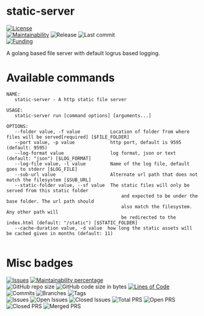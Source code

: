 # static-server

[![License](https://img.shields.io/badge/License-BSD%202--Clause-blue.svg)](LICENSE)  
[![Maintainability](https://api.codeclimate.com/v1/badges/c2684a014a3b74bac0cc/maintainability)](https://codeclimate.com/github/dictyBase/static-server/maintainability)
![Release](https://badgen.net/github/release/dictyBase/static-server)
![Last commit](https://badgen.net/github/last-commit/dictyBase/static-server/develop)   
[![Funding](https://badgen.net/badge/NIGMS/Rex%20L%20Chisholm,dictyBase,DCR/yellow?list=|)](https://projectreporter.nih.gov/project_info_description.cfm?aid=10024726&icde=0)

A golang based file server with default logrus based logging.

# Available commands

```
NAME:
   static-server - A http static file server

USAGE:
   static-server run [command options] [arguments...]

OPTIONS:
   --folder value, -f value           Location of folder from where files will be served[required] [$FILE_FOLDER]
   --port value, -p value             http port, default is 9595 (default: 9595)
   --log-format value                 log format, json or text (default: "json") [$LOG_FORMAT]
   --log-file value, -l value         Name of the log file, default goes to stderr [$LOG_FILE]
   --sub-url value                    Alternate url path that does not match the filesystem [$SUB_URL]
   --static-folder value, --sf value  The static files will only be served from this static folder
                                          and expected to be under the base folder. The url path should
                                          also match the filesystem. Any other path will
                                          be redirected to the index.html (default: "/static") [$STATIC_FOLDER]   
   --cache-duration value, -d value  how long the static assets will be cached given in months (default: 11)
   
```

# Misc badges
[![Issues](https://badgen.net/codeclimate/issues/dictyBase/static-server)](https://codeclimate.com/github/dictyBase/static-server/issues)
[![Maintainability percentage](https://badgen.net/codeclimate/maintainability-percentage/dictyBase/static-server)](https://codeclimate.com/github/dictyBase/static-server)  
![GitHub repo size](https://img.shields.io/github/repo-size/dictyBase/static-server?style=plastic)
![GitHub code size in bytes](https://img.shields.io/github/languages/code-size/dictyBase/static-server?style=plastic)
[![Lines of Code](https://badgen.net/codeclimate/loc/dictyBase/static-server)](https://codeclimate.com/github/dictyBase/static-server/code)  
![Commits](https://badgen.net/github/commits/dictyBase/static-server/develop)
![Branches](https://badgen.net/github/branches/dictyBase/static-server)
![Tags](https://badgen.net/github/tags/dictyBase/static-server)  
![Issues](https://badgen.net/github/issues/dictyBase/static-server)
![Open Issues](https://badgen.net/github/open-issues/dictyBase/static-server)
![Closed Issues](https://badgen.net/github/closed-issues/dictyBase/static-server)
![Total PRS](https://badgen.net/github/prs/dictyBase/static-server)
![Open PRS](https://badgen.net/github/open-prs/dictyBase/static-server)
![Closed PRS](https://badgen.net/github/closed-prs/dictyBase/static-server)
![Merged PRS](https://badgen.net/github/merged-prs/dictyBase/static-server)  
